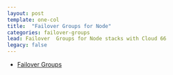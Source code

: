 ```yaml
---
layout: post
template: one-col
title:  "Failover Groups for Node"
categories: failover-groups
lead: Failover  Groups for Node stacks with Cloud 66
legacy: false
---
```




- [Failover Groups](failover-groups.html)
